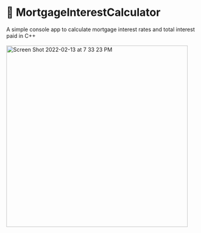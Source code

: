 # :bank: MortgageInterestCalculator
A simple console app to calculate mortgage interest rates and total interest paid in C++
<br/>
<br/>
<img width="476" alt="Screen Shot 2022-02-13 at 7 33 23 PM" src="https://user-images.githubusercontent.com/44211750/153782742-b1719890-2e89-40ce-b9c7-465c0f556580.png">
